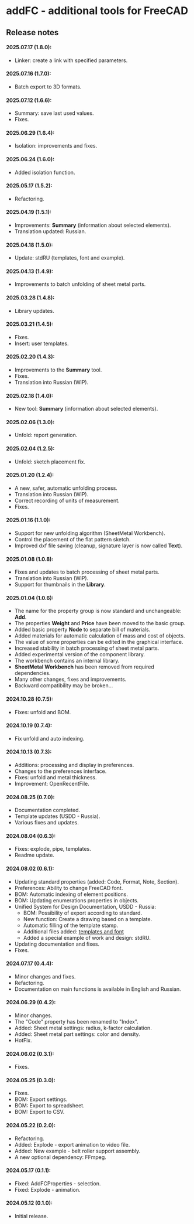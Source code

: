 # addFC - additional tools for FreeCAD

## Release notes

#### 2025.07.17 (**1.8.0**):
* Linker: create a link with specified parameters.

#### 2025.07.16 (**1.7.0**):
* Batch export to 3D formats.

#### 2025.07.12 (**1.6.6**):
* Summary: save last used values.
* Fixes.

#### 2025.06.29 (**1.6.4**):
* Isolation: improvements and fixes.

#### 2025.06.24 (**1.6.0**):
* Added isolation function.

#### 2025.05.17 (**1.5.2**):
* Refactoring.

#### 2025.04.19 (**1.5.1**):
* Improvements: __Summary__ (information about selected elements).
* Translation updated: Russian.

#### 2025.04.18 (**1.5.0**):
* Update: stdRU (templates, font and example).

#### 2025.04.13 (**1.4.9**):
* Improvements to batch unfolding of sheet metal parts.

#### 2025.03.28 (**1.4.8**):
* Library updates.

#### 2025.03.21 (**1.4.5**):
* Fixes.
* Insert: user templates.

#### 2025.02.20 (**1.4.3**):
* Improvements to the __Summary__ tool.
* Fixes.
* Translation into Russian (WiP).

#### 2025.02.18 (**1.4.0**):
* New tool: __Summary__ (information about selected elements).

#### 2025.02.06 (**1.3.0**):
* Unfold: report generation.

#### 2025.02.04 (**1.2.5**):
* Unfold: sketch placement fix.

#### 2025.01.20 (**1.2.4**):
* A new, safer, automatic unfolding process.
* Translation into Russian (WiP).
* Correct recording of units of measurement.
* Fixes.

#### 2025.01.16 (**1.1.0**):
* Support for new unfolding algorithm (SheetMetal Workbench).
* Control the placement of the flat pattern sketch.
* Improved dxf file saving (cleanup, signature layer is now called __Text__).

#### 2025.01.08 (**1.0.8**):
* Fixes and updates to batch processing of sheet metal parts.
* Translation into Russian (WiP).
* Support for thumbnails in the **Library**.

#### 2025.01.04 (**1.0.6**):
* The name for the property group is now standard and unchangeable: __Add__.
* The properties __Weight__ and __Price__ have been moved to the basic group.
* Added basic property __Node__ to separate bill of materials.
* Added materials for automatic calculation of mass and cost of objects.
* The value of some properties can be edited in the graphical interface.
* Increased stability in batch processing of sheet metal parts.
* Added experimental version of the component library.
* The workbench contains an internal library.
* __SheetMetal Workbench__ has been removed from required dependencies.
* Many other changes, fixes and improvements.
* Backward compatibility may be broken...

#### 2024.10.28 (**0.7.5**):
* Fixes: unfold and BOM.

#### 2024.10.19 (**0.7.4**):
* Fix unfold and auto indexing.

#### 2024.10.13 (**0.7.3**):
* Additions: processing and display in preferences.
* Changes to the preferences interface.
* Fixes: unfold and metal thickness.
* Improvement: OpenRecentFile.

#### 2024.08.25 (**0.7.0**):
* Documentation completed.
* Template updates (USDD - Russia).
* Various fixes and updates.

#### 2024.08.04 (**0.6.3**):
* Fixes: explode, pipe, templates.
* Readme update.

#### 2024.08.02 (**0.6.1**):
* Updating standard properties (added: Code, Format, Note, Section).
* Preferences: Ability to change FreeCAD font.
* BOM: Automatic indexing of element positions.
* BOM: Updating enumerations properties in objects.
* Unified System for Design Documentation, USDD - Russia:
    + BOM: Possibility of export according to standard.
    + New function: Create a drawing based on a template.
    + Automatic filling of the template stamp.
    + Additional files added: [templates and font](/repo/add/stdRU)
    + Added a special example of work and design: stdRU.
* Updating documentation and fixes.
* Fixes.

#### 2024.07.17 (**0.4.4**):
* Minor changes and fixes.
* Refactoring.
* Documentation on main functions is available in English and Russian.

#### 2024.06.29 (**0.4.2**):
* Minor changes.
* The "Code" property has been renamed to "Index".
* Added: Sheet metal settings: radius, k-factor calculation.
* Added: Sheet metal part settings: color and density.
* HotFix.

#### 2024.06.02 (**0.3.1**):
* Fixes.

#### 2024.05.25 (**0.3.0**):
* Fixes.
* BOM: Export settings.
* BOM: Export to spreadsheet.
* BOM: Export to CSV.

#### 2024.05.22 (**0.2.0**):
* Refactoring.
* Added: Explode - export animation to video file.
* Added: New example - belt roller support assembly.
* A new optional dependency: FFmpeg.

#### 2024.05.17 (**0.1.1**):
* Fixed: AddFCProperties - selection.
* Fixed: Explode - animation.

#### 2024.05.12 (**0.1.0**):
* Initial release.

